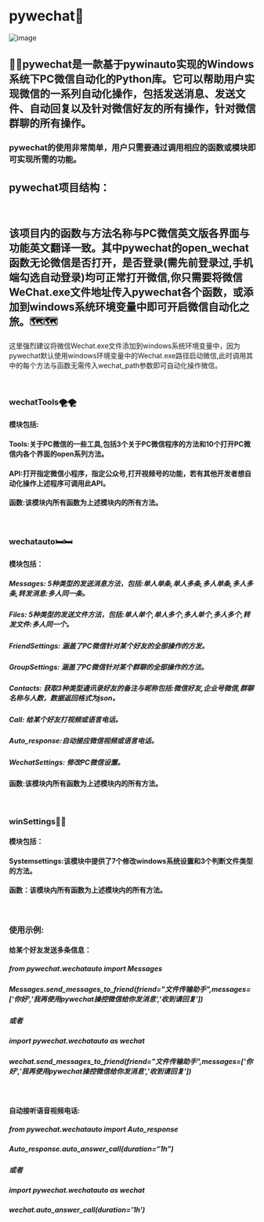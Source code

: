 # pywechat🥇
![image](https://github.com/Hello-Mr-Crab/pywechat/blob/main/introduction.jpg)
## 🍬🍬pywechat是一款基于pywinauto实现的Windows系统下PC微信自动化的Python库。它可以帮助用户实现微信的一系列自动化操作，包括发送消息、发送文件、自动回复以及针对微信好友的所有操作，针对微信群聊的所有操作。
### pywechat的使用非常简单，用户只需要通过调用相应的函数或模块即可实现所需的功能。
## pywechat项目结构：

<br>

##     该项目内的函数与方法名称与PC微信英文版各界面与功能英文翻译一致。其中pywechat的open_wechat函数无论微信是否打开，是否登录(需先前登录过,手机端勾选自动登录)均可正常打开微信,你只需要将微信WeChat.exe文件地址传入pywechat各个函数，或添加到windows系统环境变量中即可开启微信自动化之旅。🗺️🗺️
这里强烈建议将微信Wechat.exe文件添加到windows系统环境变量中，因为pywechat默认使用windows环境变量中的Wechat.exe路径启动微信,此时调用其中的每个方法与函数无需传入wechat_path参数即可自动化操作微信。

<br>

### wechatTools🌪️🌪️
#### 模块包括:
#### Tools:关于PC微信的一些工具,包括3个关于PC微信程序的方法和10个打开PC微信内各个界面的open系列方法。
#### API:打开指定微信小程序，指定公众号,打开视频号的功能，若有其他开发者想自动化操作上述程序可调用此API。
#### 函数:该模块内所有函数为上述模块内的所有方法。
<br>

### wechatauto🛏️🛏️
#### 模块包括：
##### Messages: 5种类型的发送消息方法，包括:单人单条,单人多条,多人单条,多人多条,转发消息:多人同一条。 
##### Files: 5种类型的发送文件方法，包括:单人单个,单人多个,多人单个,多人多个,转发文件:多人同一个。
##### FriendSettings: 涵盖了PC微信针对某个好友的全部操作的方发。
##### GroupSettings: 涵盖了PC微信针对某个群聊的全部操作的方法。
##### Contacts: 获取3种类型通讯录好友的备注与昵称包括:微信好友,企业号微信,群聊名称与人数，数据返回格式为json。
##### Call: 给某个好友打视频或语言电话。
##### Auto_response:自动接应微信视频或语言电话。
##### WechatSettings: 修改PC微信设置。
#### 函数:该模块内所有函数为上述模块内的所有方法。  
<br>

### winSettings🔹🔹
#### 模块包括：
#### Systemsettings:该模块中提供了7个修改windows系统设置和3个判断文件类型的方法。
#### 函数：该模块内所有函数为上述模块内的所有方法。
<br>

### 使用示例:
#### 给某个好友发送多条信息：
##### from pywechat.wechatauto import Messages
##### Messages.send_messages_to_friend(friend="文件传输助手",messages=['你好','我再使用pywechat操控微信给你发消息','收到请回复'])
##### 或者
##### import pywechat.wechatauto as wechat
##### wechat.send_messages_to_friend(friend="文件传输助手",messages=['你好','我再使用pywechat操控微信给你发消息','收到请回复'])
<br>

#### 自动接听语音视频电话:
##### from pywechat.wechatauto import Auto_response
##### Auto_response.auto_answer_call(duration=“1h”)
##### 或者
##### import pywechat.wechatauto as wechat
##### wechat.auto_answer_call(duration='1h')

